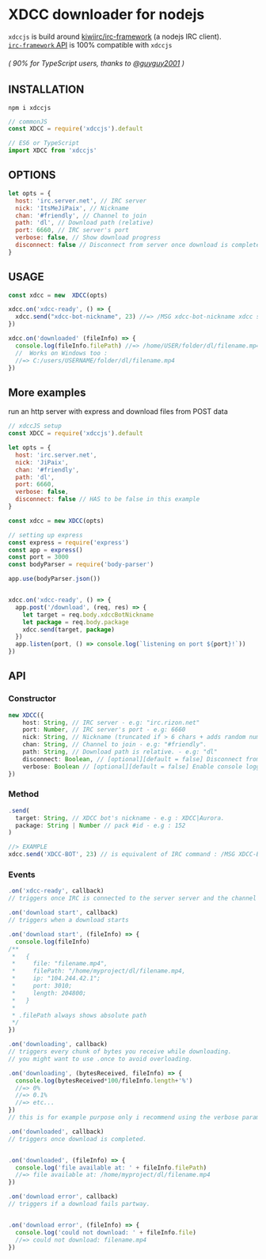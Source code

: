# XDCC downloader for nodejs

`xdccjs` is build around [kiwiirc/irc-framework](https://github.com/kiwiirc/irc-framework) (a nodejs IRC client).  
[`irc-framework` API](https://github.com/kiwiirc/irc-framework/blob/master/docs/clientapi.md) is 100% compatible with `xdccjs`  
###### ( 90% for TypeScript users, thanks to [@guyguy2001](https://github.com/guyguy2001) )

## INSTALLATION
`npm i xdccjs`

```js
// commonJS
const XDCC = require('xdccjs').default

// ES6 or TypeScript
import XDCC from 'xdccjs'
```
## OPTIONS
```js
let opts = {
  host: 'irc.server.net', // IRC server
  nick: 'ItsMeJiPaix', // Nickname
  chan: '#friendly', // Channel to join
  path: 'dl', // Download path (relative)
  port: 6660, // IRC server's port
  verbose: false, // Show download progress
  disconnect: false // Disconnect from server once download is complete
}
```
## USAGE
```js
const xdcc = new  XDCC(opts)

xdcc.on('xdcc-ready', () => {
  xdcc.send("xdcc-bot-nickname", 23) //=> /MSG xdcc-bot-nickname xdcc send #23
})

xdcc.on('downloaded' (fileInfo) => {
  console.log(fileInfo.filePath) //=> /home/USER/folder/dl/filename.mp4
  //  Works on Windows too :
  //=> C:/users/USERNAME/folder/dl/filename.mp4
})
```
## More examples
run an http server with express and download files from POST data
```js
// xdccJS setup
const XDCC = require('xdccjs').default

let opts = {
  host: 'irc.server.net',
  nick: 'JiPaix',
  chan: '#friendly',
  path: 'dl',
  port: 6660,
  verbose: false,
  disconnect: false // HAS to be false in this example
}

const xdcc = new XDCC(opts)

// setting up express
const express = require('express')
const app = express()
const port = 3000
const bodyParser = require('body-parser')

app.use(bodyParser.json())


xdcc.on('xdcc-ready', () => {
  app.post('/download', (req, res) => {
    let target = req.body.xdccBotNickname
    let package = req.body.package
    xdcc.send(target, package)
  })
  app.listen(port, () => console.log(`listening on port ${port}!`))
})
```
## API
### Constructor
```ts
new XDCC({
    host: String, // IRC server - e.g: "irc.rizon.net"
    port: Number, // IRC server's port - e.g: 6660
    nick: String, // Nickname (truncated if > 6 chars + adds random number) - e.g: "ItsMeMario" = "ItsMeM293"
    chan: String, // Channel to join - e.g: "#friendly".
    path: String, // Download path is relative. - e.g: "dl"
    disconnect: Boolean, // [optional][default = false] Disconnect from server once download is complete. 
    verbose: Boolean // [optional][default = false] Enable console logging (connection status and download progress). 
})
```
### Method
```ts
.send(
  target: String, // XDCC bot's nickname - e.g : XDCC|Aurora.
  package: String | Number // pack #id - e.g : 152
)
```
```js
//> EXAMPLE
xdcc.send('XDCC-BOT', 23) // is equivalent of IRC command : /MSG XDCC-BOT xdcc send #23
```
### Events
```ts
.on('xdcc-ready', callback)
// triggers once IRC is connected to the server server and the channel is joined
```
```js
.on('download start', callback)
// triggers when a download starts

.on('download start', (fileInfo) => {
  console.log(fileInfo)
/**
 *   {
 *     file: "filename.mp4",
 *     filePath: "/home/myproject/dl/filename.mp4,
 *     ip: "104.244.42.1";
 *     port: 3010;
 *     length: 204800;
 *   }
 * 
 * .filePath always shows absolute path
 */
})

```
```js
.on('downloading', callback)
// triggers every chunk of bytes you receive while downloading.
// you might want to use .once to avoid overloading.

.on('downloading', (bytesReceived, fileInfo) => {
  console.log(bytesReceived*100/fileInfo.length+'%')
  //=> 0%
  //=> 0.1%
  //=> etc...
})
// this is for example purpose only i recommend using the verbose parameters, it achieves the same things, in a better way.
```
```js
.on('downloaded', callback)
// triggers once download is completed.


.on('downloaded', (fileInfo) => {
  console.log('file available at: ' + fileInfo.filePath)
  //=> file available at: /home/myproject/dl/filename.mp4
})
```
```js
.on('download error', callback)
// triggers if a download fails partway.


.on('download error', (fileInfo) => {
  console.log('could not download: ' + fileInfo.file)
  //=> could not download: filename.mp4
})
```